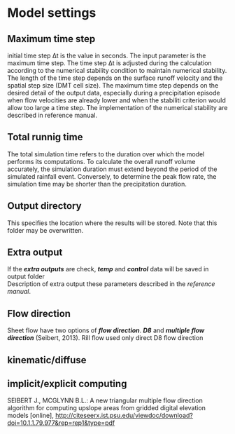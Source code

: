 # Model settings
## Maximum time step
initial time step Δt is the value in seconds. The input parameter is the maximum time step. The time step Δt is adjusted during the calculation according to the numerical stability condition to maintain numerical stability. The length of the time step depends on the surface runoff velocity and the spatial step size (DMT cell size). The maximum time step depends on the desired detail of the output data, especially during a precipitation episode when flow velocities are already lower and when the stabiliti criterion would allow too large a time step. The implementation of the numerical stability are described in reference manual.
## Total runnig time
The total simulation time refers to the duration over which the model performs its computations. To calculate the overall runoff volume accurately, the simulation duration must extend beyond the period of the simulated rainfall event. Conversely, to determine the peak flow rate, the simulation time may be shorter than the precipitation duration.
## Output directory
This specifies the location where the results will be stored. Note that this folder may be overwritten.
## Extra output
If the ***extra outputs*** are check, ***temp*** and ***control*** data will be saved in output folder  
Description of extra output these parameters described in the *reference manual*.
## Flow direction
Sheet flow have two options of ***flow direction***. ***D8*** and ***multiple flow direction*** (Seibert, 2013).
Rill flow used only direct D8 flow direction
## kinematic/diffuse
## implicit/explicit computing


SEIBERT J., MCGLYNN B.L.: A new triangular multiple flow direction algorithm for computing upslope areas from gridded digital elevation models [online], <http://citeseerx.ist.psu.edu/viewdoc/download?doi=10.1.1.79.977&rep=rep1&type=pdf>